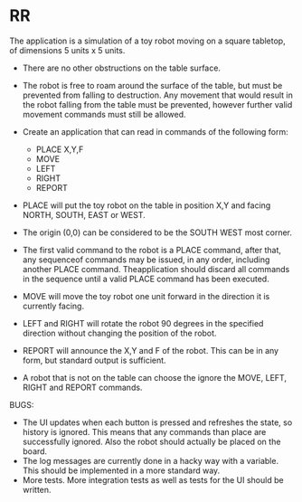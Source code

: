 # RR

The application is a simulation of a toy robot moving on a square tabletop, of dimensions 5 units x 5 units.
* There are no other obstructions on the table surface.
* The robot is free to roam around the surface of the table, but must be prevented from falling to destruction. 
  Any movement that would result in the robot falling from the table must be prevented, however further valid movement 
  commands must still be allowed.
* Create an application that can read in commands of the following form:
  * PLACE X,Y,F
  * MOVE
  * LEFT
  * RIGHT
  * REPORT

* PLACE will put the toy robot on the table in position X,Y and facing NORTH, SOUTH, EAST or WEST.
* The origin (0,0) can be considered to be the SOUTH WEST most corner.
* The first valid command to the robot is a PLACE command, after that, any sequenceof commands may be issued, in any order, 
  including another PLACE command. Theapplication should discard all commands in the sequence until a valid PLACE command 
  has been executed.
* MOVE will move the toy robot one unit forward in the direction it is currently facing.
* LEFT and RIGHT will rotate the robot 90 degrees in the specified direction without changing the position of the robot.
* REPORT will announce the X,Y and F of the robot. This can be in any form, but standard output is sufficient.
* A robot that is not on the table can choose the ignore the MOVE, LEFT, RIGHT and REPORT commands.

BUGS:
* The UI updates when each button is pressed and refreshes the state, so history is ignored. This means that any commands
  than place are successfully ignored. Also the robot should actually be placed on the board. 
* The log messages are currently done in a hacky way with a variable. This should be implemented in a more standard way.
* More tests. More integration tests as well as tests for the UI should be written.
